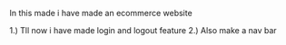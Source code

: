 In this made i have made an ecommerce website


1.) Tll now i have made login and logout feature
2.) Also make a nav bar